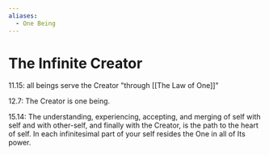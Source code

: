 ```yaml
---
aliases:
  - One Being
---
```

# The Infinite Creator

11.15: all beings serve the Creator "through [[The Law of One]]"

12.7: The Creator is one being.

15.14: The understanding, experiencing, accepting, and merging of self with self and with other-self, and finally with the Creator, is the path to the heart of self. In each infinitesimal part of your self resides the One in all of Its power.